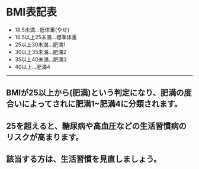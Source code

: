 # BMI表記表

- 18.5未満...低体重(やせ)
- 18.5以上25未満...標準体重
- 25以上30未満...肥満1
- 30以上35未満...肥満2
- 35以上40未満...肥満3
- 40以上...肥満4

---
## BMIが25以上から(肥満)という判定になり、肥満の度合いによってされに肥満1~肥満4に分類されます。
## 25を超えると、糖尿病や高血圧などの生活習慣病のリスクが高まります。
## 該当する方は、生活習慣を見直しましょう。
